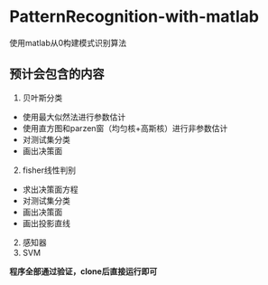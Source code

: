 # PatternRecognition-with-matlab
使用matlab从0构建模式识别算法
## 预计会包含的内容
1. 贝叶斯分类
- 使用最大似然法进行参数估计
- 使用直方图和parzen窗（均匀核+高斯核）进行非参数估计
- 对测试集分类
- 画出决策面
2. fisher线性判别

- 求出决策面方程
- 对测试集分类
- 画出决策面
- 画出投影直线

2. 感知器
3. SVM

**程序全部通过验证，clone后直接运行即可**